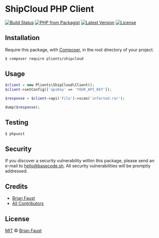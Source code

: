 # ShipCloud PHP Client

[![Build Status](https://img.shields.io/travis/plients/ShipCloud-PHP-Client/master.svg?style=flat-square)](https://travis-ci.org/plients/ShipCloud-PHP-Client)
[![PHP from Packagist](https://img.shields.io/packagist/php-v/plients/shipcloud.svg?style=flat-square)]()
[![Latest Version](https://img.shields.io/github/release/plients/ShipCloud-PHP-Client.svg?style=flat-square)](https://github.com/plients/ShipCloud-PHP-Client/releases)
[![License](https://img.shields.io/packagist/l/plients/ShipCloud-PHP-Client.svg?style=flat-square)](https://packagist.org/packages/plients/ShipCloud-PHP-Client)

## Installation

Require this package, with [Composer](https://getcomposer.org/), in the root directory of your project.

```bash
$ composer require plients/shipcloud
```

## Usage

```php
$client = new Plients\ShipCloud\Client();
$client->setConfig(['apiKey' => 'YOUR_API_KEY']);

$response = $client->api('File')->scan('infected.rar');

dump($response);
```

## Testing

``` bash
$ phpunit
```

## Security

If you discover a security vulnerability within this package, please send an e-mail to hello@basecode.sh. All security vulnerabilities will be promptly addressed.

## Credits

- [Brian Faust](https://github.com/faustbrian)
- [All Contributors](../../contributors)

## License

[MIT](LICENSE) © [Brian Faust](https://basecode.sh)
